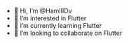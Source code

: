 - 👋 Hi, I’m @HamIIIDv
- 👀 I’m interested in Flutter
- 🌱 I’m currently learning Flutter
- 💞️ I’m looking to collaborate on Flutter

<!---
HamIIIDv/HamIIIDv is a ✨ special ✨ repository because its `README.md` (this file) appears on your GitHub profile.
You can click the Preview link to take a look at your changes.
--->
